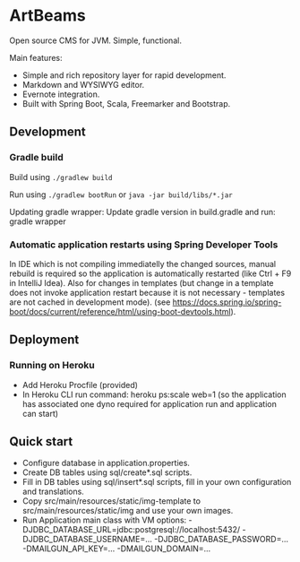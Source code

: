 # ArtBeams

Open source CMS for JVM. Simple, functional.

Main features:

* Simple and rich repository layer for rapid development.
* Markdown and WYSIWYG editor.
* Evernote integration.
* Built with Spring Boot, Scala, Freemarker and Bootstrap. 

## Development

### Gradle build

Build using `./gradlew build`

Run using `./gradlew bootRun` or `java -jar build/libs/*.jar`

Updating gradle wrapper: Update gradle version in build.gradle and run: gradle wrapper

### Automatic application restarts using Spring Developer Tools

In IDE which is not compiling immediatelly the changed sources, manual rebuild is required so the application
is automatically restarted (like Ctrl + F9 in IntelliJ Idea). Also for changes in templates (but change in a template
does not invoke application restart because it is not necessary - templates are not cached in development mode).
(see https://docs.spring.io/spring-boot/docs/current/reference/html/using-boot-devtools.html).

## Deployment

### Running on Heroku

* Add Heroku Procfile (provided)
* In Heroku CLI run command: heroku ps:scale web=1 (so the application has associated one dyno required for application run and application can start)

## Quick start

* Configure database in application.properties.
* Create DB tables using sql/create*.sql scripts.
* Fill in DB tables using sql/insert*.sql scripts, fill in your own configuration and translations.
* Copy src/main/resources/static/img-template to src/main/resources/static/img and use your own images. 
* Run Application main class with VM options: -DJDBC_DATABASE_URL=jdbc:postgresql://localhost:5432/<db-name> -DJDBC_DATABASE_USERNAME=... -DJDBC_DATABASE_PASSWORD=... -DMAILGUN_API_KEY=... -DMAILGUN_DOMAIN=...
